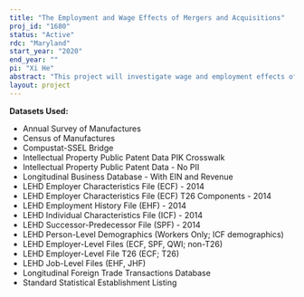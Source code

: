```yaml
---
title: "The Employment and Wage Effects of Mergers and Acquisitions"
proj_id: "1680"
status: "Active"
rdc: "Maryland"
start_year: "2020"
end_year: ""
pi: "Xi He"
abstract: "This project will investigate wage and employment effects of mergers and acquisitions, and use mergers to test the law of one price in labor market. SDC Platinum and Compustat data will be merged using the SSEL to LEHD data, and an analysis of the data quality of firm dynamics in Title 13, Chapter 5 data will be analyzed. Estimates of the population will include results from semi-parametric difference-in-difference statistical estimates of the effects of M&As on target firms' employment and wage outcomes, and for public firms on post-merger stock price gains. The empirical framework will support testing if results are consistent with a "breach of trust" view of the relationship of workers and employers, where firms with a higher wage premium would experience a larger wage decline after the merger. Alternatively, if firm pay premiums reflect productivity differences, and workers are paid more at productive firms due to potential rent sharing, then a target firm that is acquired by a firm with higher wage premiums should experience an increase in wages. Estimates will also explore the effect of M&A on employment and earnings trajectories of workers in target firms over time."
layout: project
---
```


**Datasets Used:**

  - Annual Survey of Manufactures 
  - Census of Manufactures 
  - Compustat-SSEL Bridge 
  - Intellectual Property Public Patent Data PIK Crosswalk 
  - Intellectual Property Public Patent Data - No PII 
  - Longitudinal Business Database - With EIN and Revenue 
  - LEHD Employer Characteristics File (ECF) - 2014 
  - LEHD Employer Characteristics File (ECF) T26 Components - 2014 
  - LEHD Employment History File (EHF) - 2014 
  - LEHD Individual Characteristics File (ICF) - 2014 
  - LEHD Successor-Predecessor File (SPF) - 2014 
  - LEHD Person-Level Demographics (Workers Only; ICF demographics) 
  - LEHD Employer-Level Files (ECF, SPF, QWI; non-T26) 
  - LEHD Employer-Level File T26 (ECF; T26) 
  - LEHD Job-Level Files (EHF, JHF) 
  - Longitudinal Foreign Trade Transactions Database 
  - Standard Statistical Establishment Listing 

